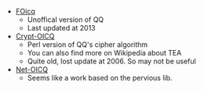 * [FOicq](https://sourceforge.net/projects/foicq/)
    - Unoffical version of QQ
    - Last updated at 2013
* [Crypt-OICQ](https://metacpan.org/release/Crypt-OICQ)
    - Perl version of QQ's cipher algorithm
    - You can also find more on Wikipedia about TEA
    - Quite old, lost update at 2006. So may not be useful
* [Net-OICQ](https://metacpan.org/release/Net-OICQ)
    - Seems like a work based on the pervious lib.
    